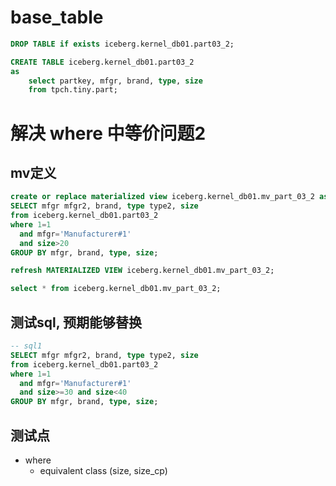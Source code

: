 # base_table
```sql
DROP TABLE if exists iceberg.kernel_db01.part03_2;

CREATE TABLE iceberg.kernel_db01.part03_2
as 
    select partkey, mfgr, brand, type, size
    from tpch.tiny.part;
```


# 解决 where 中等价问题2


## mv定义
```sql
create or replace materialized view iceberg.kernel_db01.mv_part_03_2 as
SELECT mfgr mfgr2, brand, type type2, size
from iceberg.kernel_db01.part03_2
where 1=1
  and mfgr='Manufacturer#1'
  and size>20
GROUP BY mfgr, brand, type, size;

refresh MATERIALIZED VIEW iceberg.kernel_db01.mv_part_03_2;

select * from iceberg.kernel_db01.mv_part_03_2;
```

## 测试sql, 预期能够替换
```sql
-- sql1
SELECT mfgr mfgr2, brand, type type2, size
from iceberg.kernel_db01.part03_2
where 1=1
  and mfgr='Manufacturer#1'
  and size>=30 and size<40
GROUP BY mfgr, brand, type, size;

```

## 测试点
- where
  - equivalent class (size, size_cp)
